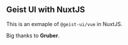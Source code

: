 ## Geist UI with NuxtJS

This is an exmaple of `@geist-ui/vue` in NuxtJS.

Big thanks to **Gruber**.
